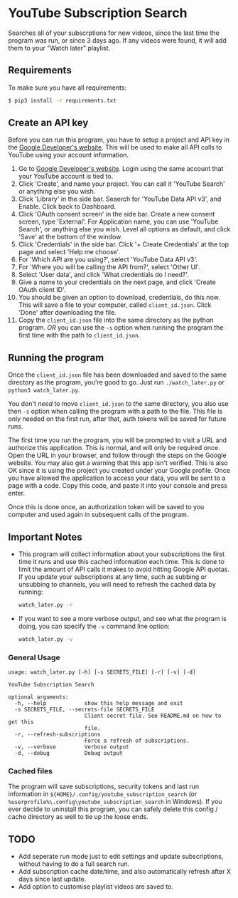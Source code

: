 # YouTube Subscription Search

Searches all of your subscrptions for new videos, since the last time the
program was run, or since 3 days ago.  If any videos were found, it will add
them to your "Watch later" playlist.

## Requirements
To make sure you have all requirements:

```bash
$ pip3 install -r requirements.txt
```

## Create an API key

Before you can run this program, you have to setup a project and API key in the
[Google Developer's website](https://console.developers.google.com/project/_/apiui/apis/library).  This will be used to make all API calls to YouTube using your account information.

1. Go to [Google Developer's website](https://console.developers.google.com/project/_/apiui/apis/library).
  Login using the same account that your YouTube account is tied to.
1. Click 'Create', and name your project.  You can call it 'YouTube Search' or
  anything else you wish.
1. Click 'Library' in the side bar.  Seaerch for 'YouTube Data API v3', and
  Enable.  Click back to Dashboard.
1. Click 'OAuth consent screen' in the side bar.  Create a new consent screen,
  type 'External'.  For Application name, you can use 'YouTube Search', or
  anything else you wish.  Level all options as default, and click 'Save' at the
  bottom of the window.
1. Click 'Credentials' in the side bar.  Click '+ Create Credentials' at the top
  page and select 'Help me choose'.
1. For 'Which API are you using?', select 'YouTube Data API v3'.
1. For 'Where you will be calling the API from?', select 'Other UI'.
1. Select 'User data', and click 'What credentials do I need?'.
1. Give a name to your credentials on the next page, and click 'Create OAuth
  client ID'.
1. You should be given an option to download, credentials, do this now.  This
  will save a file to your computer, called `client_id.json`.  Click 'Done'
  after downloading the file.
1. Copy the `client_id.json` file into the same directory as the python program.
  *OR* you can use the `-s` option when running the program the first time with
  the path to `client_id.json`.

## Running the program

Once the `client_id.json` file has been downloaded and saved to the same
directory as the program, you're good to go.  Just run `./watch_later.py` or
`python3 watch_later.py`.

You don't *need* to move `client_id.json` to the same directory, you also use
then `-s` option when calling the program with a path to the file.  This file
is only needed on the first run, after that, auth tokens will be saved for
future runs.

The first time you run the program, you will be prompted to visit a URL and
authorize this application.  This is normal, and will only be required once.
Open the URL in your browser, and follow through the steps on the Google
website.  You may also get a warning that this app isn't verified.  This is also
OK since it is using the project you created under your Google profile. Once you
have allowed the application to access your data, you will be sent to a page
with a code.  Copy this code, and paste it into your console and press enter.

Once this is done once, an authorization token will be saved to you computer
and used again in subsequent calls of the program.

## Important Notes

* This program will collect information about your subscriptions the first time
  it runs and use this cached information each time.  This is done to limit the
  amount of API calls it makes to avoid hitting Google API quotas.  If you 
  update your subscriptions at any time, such as subbing or unsubbing to 
  channels, you will need to refresh the cached data by running:
  ```bash
  watch_later.py -r
  ```
* If you want to see a more verbose output, and see what the program is doing,
  you can specify the `-v` command line option:
  ```bash
  watch_later.py -v
  ```

### General Usage
```
usage: watch_later.py [-h] [-s SECRETS_FILE] [-r] [-v] [-d]

YouTube Subscription Search

optional arguments:
  -h, --help            show this help message and exit
  -s SECRETS_FILE, --secrets-file SECRETS_FILE
                        Client secret file. See README.md on how to get this
                        file.
  -r, --refresh-subscriptions
                        Force a refresh of subscriptions.
  -v, --verbose         Verbose output
  -d, --debug           Debug output
```

### Cached files

The program will save subscriptions, security tokens and last run information in
`${HOME}/.config/youtube_subscription_search` (or
`%userprofile%\.config\youtube_subscription_search` in Windows).  If you ever
decide to uninstall this program, you can safely delete this config / cache
directory as well to tie up the loose ends.

## TODO

* Add seperate run mode just to edit settings and update subscriptions, without
having to do a full search run.
* Add subscription cache date/time, and also automatically refresh after X days
since last update.
* Add option to customise playlist videos are saved to.

